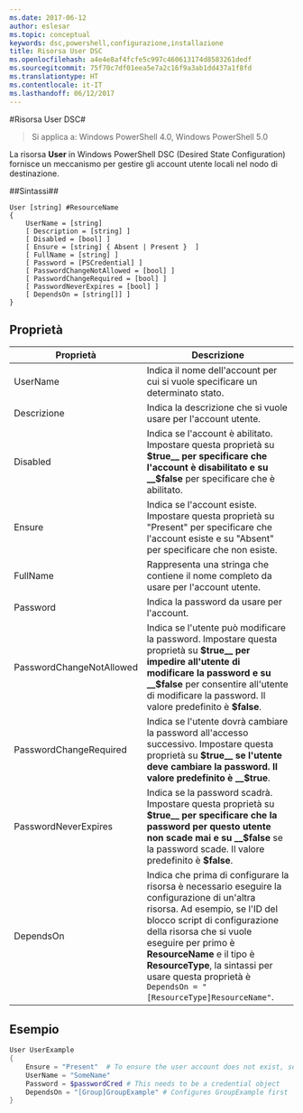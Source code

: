 ```yaml
---
ms.date: 2017-06-12
author: eslesar
ms.topic: conceptual
keywords: dsc,powershell,configurazione,installazione
title: Risorsa User DSC
ms.openlocfilehash: a4e4e8af4fcfe5c997c460613174d8583261dedf
ms.sourcegitcommit: 75f70c7df01eea5e7a2c16f9a3ab1dd437a1f8fd
ms.translationtype: HT
ms.contentlocale: it-IT
ms.lasthandoff: 06/12/2017
---
```

#<a name="dsc-user-resource"></a>Risorsa User DSC#

 
>Si applica a: Windows PowerShell 4.0, Windows PowerShell 5.0


La risorsa __User__ in Windows PowerShell DSC (Desired State Configuration) fornisce un meccanismo per gestire gli account utente locali nel nodo di destinazione.


##<a name="syntax"></a>Sintassi##

```
User [string] #ResourceName
{
    UserName = [string]
    [ Description = [string] ]
    [ Disabled = [bool] ]
    [ Ensure = [string] { Absent | Present }  ]
    [ FullName = [string] ]
    [ Password = [PSCredential] ]
    [ PasswordChangeNotAllowed = [bool] ]
    [ PasswordChangeRequired = [bool] ]
    [ PasswordNeverExpires = [bool] ]
    [ DependsOn = [string[]] ]
}
```

## <a name="properties"></a>Proprietà
|  Proprietà  |  Descrizione   | 
|---|---| 
| UserName| Indica il nome dell'account per cui si vuole specificare un determinato stato.| 
| Descrizione| Indica la descrizione che si vuole usare per l'account utente.| 
| Disabled| Indica se l'account è abilitato. Impostare questa proprietà su __$true__ per specificare che l'account è disabilitato e su __$false__ per specificare che è abilitato.| 
| Ensure| Indica se l'account esiste. Impostare questa proprietà su "Present" per specificare che l'account esiste e su "Absent" per specificare che non esiste.| 
| FullName| Rappresenta una stringa che contiene il nome completo da usare per l'account utente.| 
| Password| Indica la password da usare per l'account. | 
| PasswordChangeNotAllowed| Indica se l'utente può modificare la password. Impostare questa proprietà su __$true__ per impedire all'utente di modificare la password e su __$false__ per consentire all'utente di modificare la password. Il valore predefinito è __$false__.| 
| PasswordChangeRequired| Indica se l'utente dovrà cambiare la password all'accesso successivo. Impostare questa proprietà su __$true__ se l'utente deve cambiare la password. Il valore predefinito è __$true__.| 
| PasswordNeverExpires| Indica se la password scadrà. Impostare questa proprietà su __$true__ per specificare che la password per questo utente non scade mai e su __$false__ se la password scade. Il valore predefinito è __$false__.| 
| DependsOn | Indica che prima di configurare la risorsa è necessario eseguire la configurazione di un'altra risorsa. Ad esempio, se l'ID del blocco script di configurazione della risorsa che si vuole eseguire per primo è __ResourceName__ e il tipo è __ResourceType__, la sintassi per usare questa proprietà è `DependsOn = "[ResourceType]ResourceName"`.| 

## <a name="example"></a>Esempio

```powershell
User UserExample
{
    Ensure = "Present"  # To ensure the user account does not exist, set Ensure to "Absent"
    UserName = "SomeName"
    Password = $passwordCred # This needs to be a credential object
    DependsOn = "[Group]GroupExample" # Configures GroupExample first
}
```

